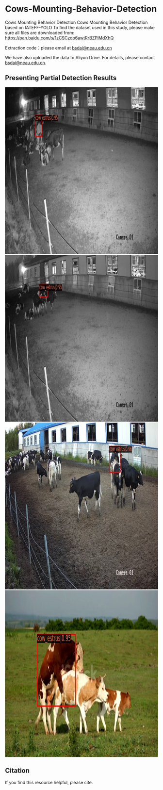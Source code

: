 # Cows-Mounting-Behavior-Detection
Cows Mounting Behavior Detection
Cows Mounting Behavior Detection based on IATEFF-YOLO
To find the dataset used in this study, please make sure all files are downloaded from: https://pan.baidu.com/s/1zCSCzob6awtRrBZPlMdXhQ

Extraction code：please email at bsdai@neau.edu.cn

We have also uploaded the data to Aliyun Drive. For details, please contact bsdai@neau.edu.cn.

## Presenting Partial Detection Results
<img src="https://github.com/IPCLab-NEAU/Cows-Mounting-Behavior-Detection/blob/main/091.jpg" alt="夜间低光检测结果" width="800" height="550">

<img src="https://github.com/IPCLab-NEAU/Cows-Mounting-Behavior-Detection/blob/main/021.jpg" alt="夜间低光检测结果" width="800" height="550">

<img src="https://github.com/IPCLab-NEAU/Cows-Mounting-Behavior-Detection/blob/main/0130.jpg" alt="白天正常光照检测结果" width="800" height="550">

<img src="https://github.com/IPCLab-NEAU/Cows-Mounting-Behavior-Detection/blob/main/00000372.jpg" alt="白天正常光照检测结果" width="800" height="550">

## Citation
If you find this resource helpful, please cite.
